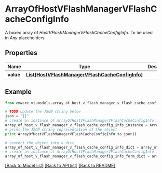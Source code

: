 # ArrayOfHostVFlashManagerVFlashCacheConfigInfo

A boxed array of *HostVFlashManagerVFlashCacheConfigInfo*. To be used in *Any* placeholders. 

## Properties
Name | Type | Description | Notes
------------ | ------------- | ------------- | -------------
**value** | [**List[HostVFlashManagerVFlashCacheConfigInfo]**](HostVFlashManagerVFlashCacheConfigInfo.md) |  | 

## Example

```python
from vmware_vi.models.array_of_host_v_flash_manager_v_flash_cache_config_info import ArrayOfHostVFlashManagerVFlashCacheConfigInfo

# TODO update the JSON string below
json = "{}"
# create an instance of ArrayOfHostVFlashManagerVFlashCacheConfigInfo from a JSON string
array_of_host_v_flash_manager_v_flash_cache_config_info_instance = ArrayOfHostVFlashManagerVFlashCacheConfigInfo.from_json(json)
# print the JSON string representation of the object
print ArrayOfHostVFlashManagerVFlashCacheConfigInfo.to_json()

# convert the object into a dict
array_of_host_v_flash_manager_v_flash_cache_config_info_dict = array_of_host_v_flash_manager_v_flash_cache_config_info_instance.to_dict()
# create an instance of ArrayOfHostVFlashManagerVFlashCacheConfigInfo from a dict
array_of_host_v_flash_manager_v_flash_cache_config_info_form_dict = array_of_host_v_flash_manager_v_flash_cache_config_info.from_dict(array_of_host_v_flash_manager_v_flash_cache_config_info_dict)
```
[[Back to Model list]](../README.md#documentation-for-models) [[Back to API list]](../README.md#documentation-for-api-endpoints) [[Back to README]](../README.md)


